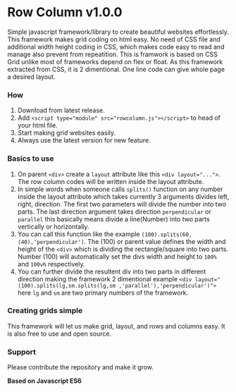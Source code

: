 # Row Column v1.0.0
 Simple javascript framework/library to create beautiful websites effortlessly.
 This framework makes grid coding on html easy. No need of CSS file and additional width height coding in CSS, which makes code easy to read and manage also prevent from repeatition. 
 This is framwork is based on CSS Grid unlike most of frameworks depend on flex or float.
 As this framework extracted from CSS, it is 2 dimentional. One line code can give whole page a desired layout.
 
### How
 1. Download from latest release.
 2. Add `<script type="module" src="rowcolumn.js"></script>` to head of your html file.
 3. Start making grid websites easily.
 4. Always use the latest version for new feature.

### Basics to use
 1. On parent `<div>` create a `layout` attribute like this `<div layout="...">`. The row column codes will be written inside the layout attribute.
 2. In simple words when someone calls `splits()` function on any number inside the layout attribute which takes currently 3 arguments divides left, right, direction. The first two parameters will divide the number into two parts. The last direction argument takes direction `perpendicular` or `parallel` this basically means divide a line(Number) into two parts vertically or horizontally. 
 3. You can call this function like the example `(100).splits(60,(40),'perpendicular')`. The (100) or parent value defines the width and height of the `<div>` which is dividing the rectangle/square into two parts. Number (100) will automatically set the divs width and height to `100%` and `100vh` respectively.
 4. You can further divide the resultent div into two parts in different direction making the framework 2 dimentional example `<div layout="(100).splits(lg,sm.splits(lg,sm ,'parallel'),'perpendicular')">` here `lg` and `sm` are two primary numbers of the framework.

### Creating grids simple
 This framework will let us make grid, layout, and rows and columns easy. It is also free to use and open source.
 
### Support 
 Please contribute the repository and make it grow.

**Based on Javascript ES6**
